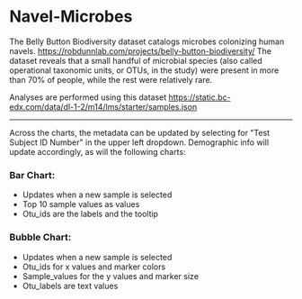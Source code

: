 # Navel-Microbes

The Belly Button Biodiversity dataset catalogs microbes colonizing human navels. https://robdunnlab.com/projects/belly-button-biodiversity/ The dataset reveals that a small handful of microbial species (also called operational taxonomic units, or OTUs, in the study) were present in more than 70% of people, while the rest were relatively rare.

Analyses are performed using this dataset https://static.bc-edx.com/data/dl-1-2/m14/lms/starter/samples.json
________________________________________________________________
Across the charts, the metadata can be updated by selecting for "Test Subject ID Number" in the upper left dropdown. Demographic info will update accordingly, as will the following charts:

### Bar Chart:
* Updates when a new sample is selected
* Top 10 sample values as values
* Otu_ids are the labels and the tooltip

### Bubble Chart:
* Updates when a new sample is selected
* Otu_ids for x values and marker colors
* Sample_values for the y values and marker size
* Otu_labels are text values
